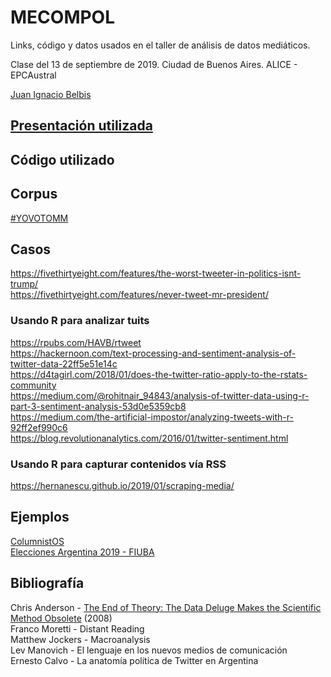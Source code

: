 # MECOMPOL
Links, código y datos usados en el taller de análisis de datos mediáticos.

Clase del 13 de septiembre de 2019. Ciudad de Buenos Aires. ALICE - EPCAustral  

[Juan Ignacio Belbis](http://twitter.com/juanibelbis)  

## [Presentación utilizada](https://drive.google.com/file/d/1GWXOPwI-h4dGcLodRQAmzcbpLCvDZP0w/view?usp=sharing)

## Código utilizado

## Corpus
[#YOVOTOMM](https://drive.google.com/file/d/1bVqQ7vGj9vsqp20Lgw0D-p6L0QAikFuK/view?usp=sharing)

## Casos

https://fivethirtyeight.com/features/the-worst-tweeter-in-politics-isnt-trump/  
https://fivethirtyeight.com/features/never-tweet-mr-president/  

### Usando R para analizar tuits  
https://rpubs.com/HAVB/rtweet  
https://hackernoon.com/text-processing-and-sentiment-analysis-of-twitter-data-22ff5e51e14c  
https://d4tagirl.com/2018/01/does-the-twitter-ratio-apply-to-the-rstats-community  
https://medium.com/@rohitnair_94843/analysis-of-twitter-data-using-r-part-3-sentiment-analysis-53d0e5359cb8  
https://medium.com/the-artificial-impostor/analyzing-tweets-with-r-92ff2ef990c6  
https://blog.revolutionanalytics.com/2016/01/twitter-sentiment.html  


### Usando R para capturar contenidos vía RSS  
https://hernanescu.github.io/2019/01/scraping-media/


## Ejemplos

[ColumnistOS](http://economiafeminita.com/las-mujeres-firman-solo-el-15-de-las-notas-de-opinion-en-los-medios-argentinos/)  
[Elecciones Argentina 2019 - FIUBA](http://elecciones2019.fi.uba.ar)

## Bibliografía

Chris Anderson - [The End of Theory: The Data Deluge Makes the Scientific Method Obsolete](https://www.wired.com/2008/06/pb-theory/) (2008)  
Franco Moretti - Distant Reading  
Matthew Jockers - Macroanalysis  
Lev Manovich - El lenguaje en los nuevos medios de comunicación  
Ernesto Calvo - La anatomía política de Twitter en Argentina  
